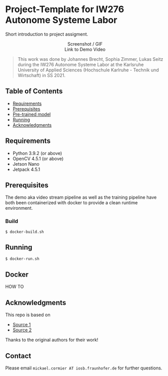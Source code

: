 # Project-Template for IW276 Autonome Systeme Labor

Short introduction to project assigment.

<p align="center">
  Screenshot / GIF <br />
  Link to Demo Video
</p>

> This work was done by Johannes Brecht, Sophia Zimmer, Lukas Seitz during the IW276 Autonome Systeme Labor at the Karlsruhe University of Applied Sciences (Hochschule Karlruhe - Technik und Wirtschaft) in SS 2021.

## Table of Contents

* [Requirements](#requirements)
* [Prerequisites](#prerequisites)
* [Pre-trained model](#pre-trained-model)
* [Running](#running)
* [Acknowledgments](#acknowledgments)

## Requirements

* Python 3.9.2 (or above)
* OpenCV 4.5.1 (or above)
* Jetson Nano
* Jetpack 4.5.1

## Prerequisites

The demo aka video stream pipeline as well as the training pipeline have both been containerized with docker to provide
a clean runtime environment.

### Build

```
$ docker-build.sh
```

## Running

```
$ docker-run.sh
```

## Docker

HOW TO

## Acknowledgments

This repo is based on

- [Source 1](https://github.com/)
- [Source 2](https://github.com/)

Thanks to the original authors for their work!

## Contact

Please email `mickael.cormier AT iosb.fraunhofer.de` for further questions.
